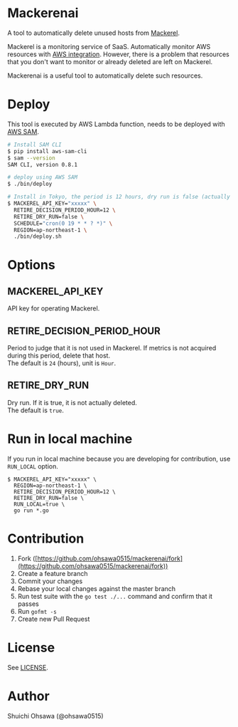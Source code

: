 Mackerenai
====

A tool to automatically delete unused hosts from [Mackerel](https://mackerel.io/).

Mackerel is a monitoring service of SaaS.
Automatically monitor AWS resources with [AWS integration](https://mackerel.io/ja/docs/entry/integrations/aws). 
However, there is a problem that resources that you don't want to monitor or already deleted are left on Mackerel.

Mackerenai is a useful tool to automatically delete such resources.

# Deploy

This tool is executed by AWS Lambda function, needs to be deployed with [AWS SAM](https://docs.aws.amazon.com/lambda/latest/dg/serverless_app.html).

```bash
# Install SAM CLI
$ pip install aws-sam-cli
$ sam --version
SAM CLI, version 0.8.1

# deploy using AWS SAM
$ ./bin/deploy

# Install in Tokyo, the period is 12 hours, dry run is false (actually delete), delete every day at 7:00pm UTC.
$ MACKEREL_API_KEY="xxxxx" \
  RETIRE_DECISION_PERIOD_HOUR=12 \
  RETIRE_DRY_RUN=false \
  SCHEDULE="cron(0 19 * * ? *)" \
  REGION=ap-northeast-1 \
  ./bin/deploy.sh
```

# Options

## MACKEREL_API_KEY

API key for operating Mackerel.

## RETIRE_DECISION_PERIOD_HOUR

Period to judge that it is not used in Mackerel. If metrics is not acquired during this period, delete that host.  
The default is `24` (hours), unit is `Hour`.

## RETIRE_DRY_RUN

Dry run. If it is true, it is not actually deleted.  
The default is `true`.

# Run in local machine  

If you run in local machine because you are developing for contribution, use `RUN_LOCAL` option.

```console
$ MACKEREL_API_KEY="xxxxx" \
  REGION=ap-northeast-1 \
  RETIRE_DECISION_PERIOD_HOUR=12 \
  RETIRE_DRY_RUN=false \
  RUN_LOCAL=true \
  go run *.go
``` 

# Contribution

1. Fork ([https://github.com/ohsawa0515/mackerenai/fork](https://github.com/ohsawa0515/mackerenai/fork))
2. Create a feature branch
3. Commit your changes
4. Rebase your local changes against the master branch
5. Run test suite with the `go test ./...` command and confirm that it passes
6. Run `gofmt -s`
7. Create new Pull Request

# License

See [LICENSE](https://github.com/ohsawa0515/mackerenai/blob/master/LICENSE).

# Author

Shuichi Ohsawa (@ohsawa0515)

